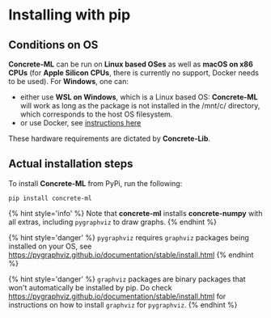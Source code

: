 # Installing with pip

## Conditions on OS

**Concrete-ML** can be run on **Linux based OSes** as well as **macOS on x86 CPUs** (for **Apple Silicon CPUs**, there is currently no support, Docker needs to be used). For **Windows**, one can:

- either use **WSL on Windows**, which is a Linux based OS: **Concrete-ML** will work as long as the package is not installed in the /mnt/c/ directory, which corresponds to the host OS filesystem.
- or use Docker, see [instructions here](docker_installing.md)

These hardware requirements are dictated by **Concrete-Lib**.

## Actual installation steps

To install **Concrete-ML** from PyPi, run the following:

```shell
pip install concrete-ml
```

{% hint style='info' %}
Note that **concrete-ml** installs **concrete-numpy** with all extras, including `pygraphviz` to draw graphs.
{% endhint %}

{% hint style='danger' %}
`pygraphviz` requires `graphviz` packages being installed on your OS, see <a href="https://pygraphviz.github.io/documentation/stable/install.html">https://pygraphviz.github.io/documentation/stable/install.html</a>
{% endhint %}

{% hint style='danger' %}
`graphviz` packages are binary packages that won't automatically be installed by pip.
Do check <a href="https://pygraphviz.github.io/documentation/stable/install.html">https://pygraphviz.github.io/documentation/stable/install.html</a> for instructions on how to install `graphviz` for `pygraphviz`.
{% endhint %}
